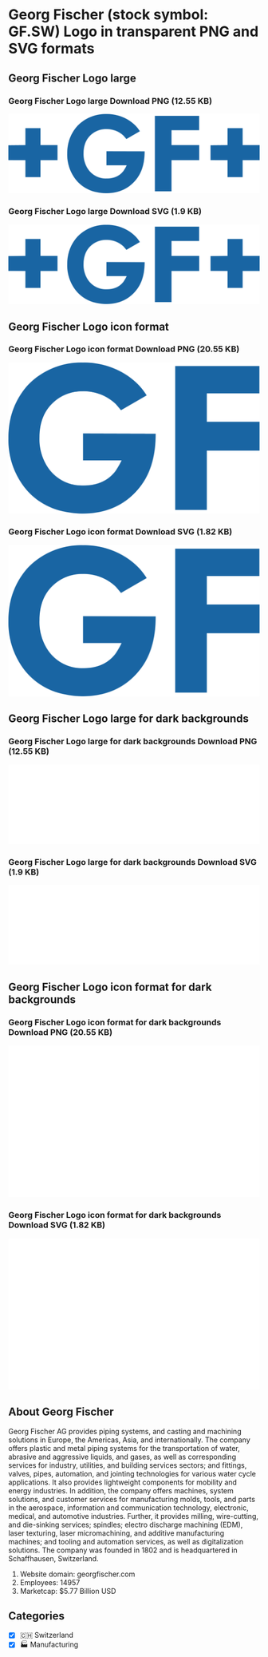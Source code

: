 # Georg Fischer (stock symbol: GF.SW) Logo in transparent PNG and SVG formats

## Georg Fischer Logo large

### Georg Fischer Logo large Download PNG (12.55 KB)

![Georg Fischer Logo large Download PNG (12.55 KB)](/img/orig/GF.SW_BIG-883e9294.png)

### Georg Fischer Logo large Download SVG (1.9 KB)

![Georg Fischer Logo large Download SVG (1.9 KB)](/img/orig/GF.SW_BIG-172162b0.svg)

## Georg Fischer Logo icon format

### Georg Fischer Logo icon format Download PNG (20.55 KB)

![Georg Fischer Logo icon format Download PNG (20.55 KB)](/img/orig/GF.SW-b84f29e6.png)

### Georg Fischer Logo icon format Download SVG (1.82 KB)

![Georg Fischer Logo icon format Download SVG (1.82 KB)](/img/orig/GF.SW-f3ba0e22.svg)

## Georg Fischer Logo large for dark backgrounds

### Georg Fischer Logo large for dark backgrounds Download PNG (12.55 KB)

![Georg Fischer Logo large for dark backgrounds Download PNG (12.55 KB)](/img/orig/GF.SW_BIG.D-22c76d64.png)

### Georg Fischer Logo large for dark backgrounds Download SVG (1.9 KB)

![Georg Fischer Logo large for dark backgrounds Download SVG (1.9 KB)](/img/orig/GF.SW_BIG.D-e18641c6.svg)

## Georg Fischer Logo icon format for dark backgrounds

### Georg Fischer Logo icon format for dark backgrounds Download PNG (20.55 KB)

![Georg Fischer Logo icon format for dark backgrounds Download PNG (20.55 KB)](/img/orig/GF.SW.D-d689536c.png)

### Georg Fischer Logo icon format for dark backgrounds Download SVG (1.82 KB)

![Georg Fischer Logo icon format for dark backgrounds Download SVG (1.82 KB)](/img/orig/GF.SW.D-7d52ac42.svg)

## About Georg Fischer

Georg Fischer AG provides piping systems, and casting and machining solutions in Europe, the Americas, Asia, and internationally. The company offers plastic and metal piping systems for the transportation of water, abrasive and aggressive liquids, and gases, as well as corresponding services for industry, utilities, and building services sectors; and fittings, valves, pipes, automation, and jointing technologies for various water cycle applications. It also provides lightweight components for mobility and energy industries. In addition, the company offers machines, system solutions, and customer services for manufacturing molds, tools, and parts in the aerospace, information and communication technology, electronic, medical, and automotive industries. Further, it provides milling, wire-cutting, and die-sinking services; spindles; electro discharge machining (EDM), laser texturing, laser micromachining, and additive manufacturing machines; and tooling and automation services, as well as digitalization solutions. The company was founded in 1802 and is headquartered in Schaffhausen, Switzerland.

1. Website domain: georgfischer.com
2. Employees: 14957
3. Marketcap: $5.77 Billion USD


## Categories
- [x] 🇨🇭 Switzerland
- [x] 🏭 Manufacturing
